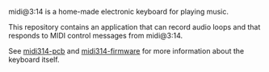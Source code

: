 
midi@3:14 is a home-made electronic keyboard for playing music.

This repository contains an application that can record audio loops and that
responds to MIDI control messages from midi@3:14.

See [midi314-pcb](/tiliosys/midi314-pcb) and [midi314-firmware](/tiliosys/midi314-firmware)
for more information about the keyboard itself.
